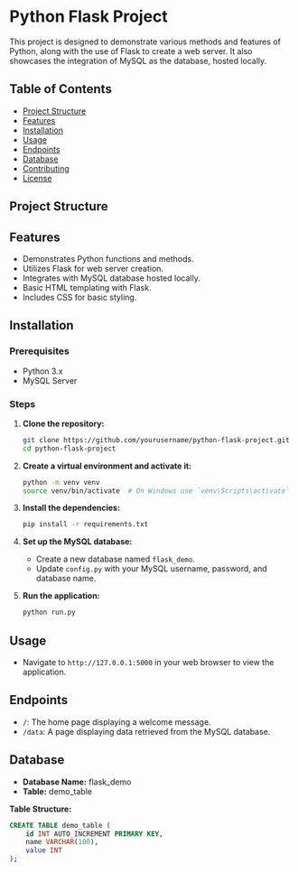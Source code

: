 # Python Flask Project

This project is designed to demonstrate various methods and features of Python, along with the use of Flask to create a web server. It also showcases the integration of MySQL as the database, hosted locally.

## Table of Contents
- [Project Structure](#project-structure)
- [Features](#features)
- [Installation](#installation)
- [Usage](#usage)
- [Endpoints](#endpoints)
- [Database](#database)
- [Contributing](#contributing)
- [License](#license)

## Project Structure


## Features

- Demonstrates Python functions and methods.
- Utilizes Flask for web server creation.
- Integrates with MySQL database hosted locally.
- Basic HTML templating with Flask.
- Includes CSS for basic styling.

## Installation

### Prerequisites

- Python 3.x
- MySQL Server

### Steps

1. **Clone the repository:**
    ```sh
    git clone https://github.com/yourusername/python-flask-project.git
    cd python-flask-project
    ```

2. **Create a virtual environment and activate it:**
    ```sh
    python -m venv venv
    source venv/bin/activate  # On Windows use `venv\Scripts\activate`
    ```

3. **Install the dependencies:**
    ```sh
    pip install -r requirements.txt
    ```

4. **Set up the MySQL database:**
    - Create a new database named `flask_demo`.
    - Update `config.py` with your MySQL username, password, and database name.

5. **Run the application:**
    ```sh
    python run.py
    ```

## Usage

- Navigate to `http://127.0.0.1:5000` in your web browser to view the application.

## Endpoints

- `/`: The home page displaying a welcome message.
- `/data`: A page displaying data retrieved from the MySQL database.

## Database

- **Database Name:** flask_demo
- **Table:** demo_table

**Table Structure:**

```sql
CREATE TABLE demo_table (
    id INT AUTO_INCREMENT PRIMARY KEY,
    name VARCHAR(100),
    value INT
);
